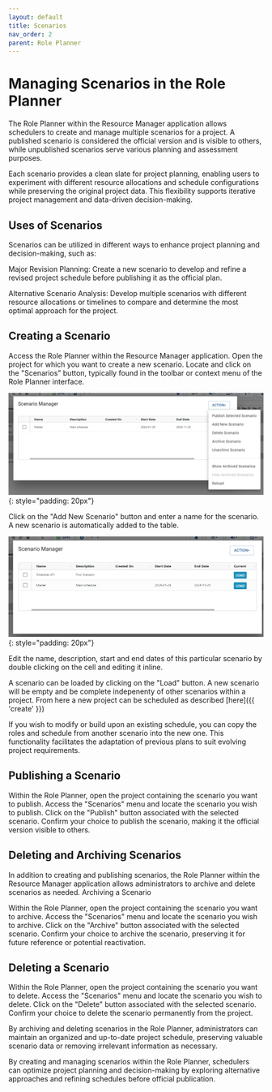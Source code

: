 ```yaml
---
layout: default
title: Scenarios
nav_order: 2
parent: Role Planner
---
```



Managing Scenarios in the Role Planner
========================================

The Role Planner within the Resource Manager application allows schedulers to create and manage multiple scenarios for a project. A published scenario is considered the official version and is visible to others, while unpublished scenarios serve various planning and assessment purposes.

Each scenario provides a clean slate for project planning, enabling users to experiment with different resource allocations and schedule configurations while preserving the original project data. This flexibility supports iterative project management and data-driven decision-making.


## Uses of Scenarios
Scenarios can be utilized in different ways to enhance project planning and decision-making, such as:

Major Revision Planning: Create a new scenario to develop and refine a revised project schedule before publishing it as the official plan.

Alternative Scenario Analysis: Develop multiple scenarios with different resource allocations or timelines to compare and determine the most optimal approach for the project.

## Creating a Scenario

Access the Role Planner within the Resource Manager application.
Open the project for which you want to create a new scenario.
Locate and click on the "Scenarios" button, typically found in the toolbar or context menu of the Role Planner interface.


![Create Scenario](images/scenario_create.png){: style="padding: 20px"}

Click on the "Add New Scenario" button and enter a name for the scenario.  A new scenario is automatically added to the table.

![Edit Scenario](images/scenario_edit.png){: style="padding: 20px"}

Edit the name, description, start and end dates of this particular scenario by double clicking on the cell and editing it inline.

A scenario can be loaded by clicking on the "Load" button.  A new scenario will be empty and be complete indepenenty of other scenarios within a project.  From here a new project can be scheduled as described [here]({{ 'create' }})

If you wish to modify or build upon an existing schedule, you can copy the roles and schedule from another scenario into the new one. This functionality facilitates the adaptation of previous plans to suit evolving project requirements.


## Publishing a Scenario

Within the Role Planner, open the project containing the scenario you want to publish.
Access the "Scenarios" menu and locate the scenario you wish to publish.
Click on the "Publish" button associated with the selected scenario.
Confirm your choice to publish the scenario, making it the official version visible to others.


## Deleting and Archiving Scenarios

In addition to creating and publishing scenarios, the Role Planner within the Resource Manager application allows administrators to archive and delete scenarios as needed.
Archiving a Scenario

Within the Role Planner, open the project containing the scenario you want to archive.
Access the "Scenarios" menu and locate the scenario you wish to archive.
Click on the "Archive" button associated with the selected scenario.
Confirm your choice to archive the scenario, preserving it for future reference or potential reactivation.

## Deleting a Scenario
Within the Role Planner, open the project containing the scenario you want to delete.
Access the "Scenarios" menu and locate the scenario you wish to delete.
Click on the "Delete" button associated with the selected scenario.
Confirm your choice to delete the scenario permanently from the project.

By archiving and deleting scenarios in the Role Planner, administrators can maintain an organized and up-to-date project schedule, preserving valuable scenario data or removing irrelevant information as necessary.



By creating and managing scenarios within the Role Planner, schedulers can optimize project planning and decision-making by exploring alternative approaches and refining schedules before official publication.


